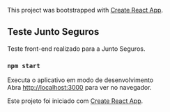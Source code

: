 This project was bootstrapped with [Create React App](https://github.com/facebook/create-react-app).

## Teste Junto Seguros

Teste front-end realizado para a Junto Seguros.

### `npm start`

Executa o aplicativo em modo de desenvolvimento<br>
Abra [http://localhost:3000](http://localhost:3000) para ver no navegador.

Este projeto foi iniciado com [Create React App](https://github.com/facebook/create-react-app).

